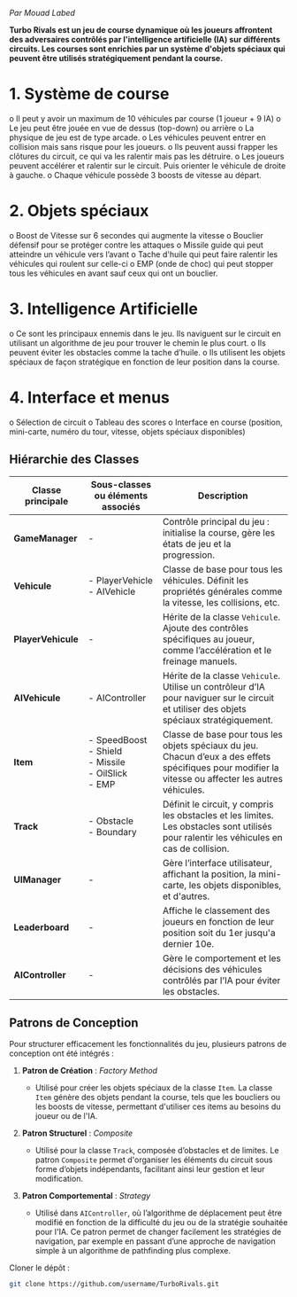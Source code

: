 *Par Mouad Labed*

**Turbo Rivals est un jeu de course dynamique où les joueurs affrontent des adversaires contrôlés par l'intelligence artificielle (IA) sur différents circuits. Les courses sont enrichies par un système d'objets spéciaux qui peuvent être utilisés stratégiquement pendant la course.**

# 1.	Système de course 
o	Il peut y avoir un maximum de 10 véhicules par course (1 joueur + 9 IA)
o	Le jeu peut être jouée en vue de dessus (top-down) ou arrière
o	La physique de jeu est de type arcade. 
o	Les véhicules peuvent entrer en collision mais sans risque pour les joueurs. 
o	Ils peuvent aussi frapper les clôtures du circuit, ce qui va les ralentir mais pas les détruire. 
o	Les joueurs peuvent accélérer et ralentir sur le circuit. Puis orienter le véhicule de droite à gauche. 
o	Chaque véhicule possède 3 boosts de vitesse au départ. 

# 2.	Objets spéciaux 
o	Boost de Vitesse sur 6 secondes qui augmente la vitesse
o	Bouclier défensif pour se protéger contre les attaques
o	Missile guide qui peut atteindre un véhicule vers l’avant
o	Tache d'huile qui peut faire ralentir les véhicules qui roulent sur celle-ci
o	EMP (onde de choc) qui peut stopper tous les véhicules en avant sauf ceux qui ont un bouclier. 

# 3.	Intelligence Artificielle 
o	Ce sont les principaux ennemis dans le jeu. Ils naviguent sur le circuit en utilisant un algorithme de jeu pour trouver le chemin le plus court. 
o	Ils peuvent éviter les obstacles comme la tache d’huile. 
o	Ils utilisent les objets spéciaux de façon stratégique en fonction de leur position dans la course.

# 4.	Interface et menus 
o	Sélection de circuit
o	Tableau des scores
o	Interface en course (position, mini-carte, numéro du tour, vitesse, objets spéciaux disponibles)


## Hiérarchie des Classes

| Classe principale | Sous-classes ou éléments associés               | Description |
|-------------------|-------------------------------------------------|-------------|
| **GameManager**   | -                                               | Contrôle principal du jeu : initialise la course, gère les états de jeu et la progression. |
| **Vehicule**      | - PlayerVehicle<br>- AIVehicle                  | Classe de base pour tous les véhicules. Définit les propriétés générales comme la vitesse, les collisions, etc. |
| **PlayerVehicule**| -                                               | Hérite de la classe `Vehicule`. Ajoute des contrôles spécifiques au joueur, comme l’accélération et le freinage manuels. |
| **AIVehicule**    | - AIController                                  | Hérite de la classe `Vehicule`. Utilise un contrôleur d’IA pour naviguer sur le circuit et utiliser des objets spéciaux stratégiquement. |
| **Item**          | - SpeedBoost<br>- Shield<br>- Missile<br>- OilSlick<br>- EMP | Classe de base pour tous les objets spéciaux du jeu. Chacun d’eux a des effets spécifiques pour modifier la vitesse ou affecter les autres véhicules. |
| **Track**         | - Obstacle<br>- Boundary                        | Définit le circuit, y compris les obstacles et les limites. Les obstacles sont utilisés pour ralentir les véhicules en cas de collision. |
| **UIManager**     | -                                               | Gère l’interface utilisateur, affichant la position, la mini-carte, les objets disponibles, et d'autres. |
| **Leaderboard**   | -                                               | Affiche le classement des joueurs en fonction de leur position soit du 1er jusqu'a dernier 10e. |
| **AIController**  | -                                               | Gère le comportement et les décisions des véhicules contrôlés par l’IA pour éviter les obstacles. |


## Patrons de Conception

Pour structurer efficacement les fonctionnalités du jeu, plusieurs patrons de conception ont été intégrés :

1. **Patron de Création** : *Factory Method*
   - Utilisé pour créer les objets spéciaux de la classe `Item`. La classe `Item` génère des objets pendant la course, tels que les boucliers ou les boosts de vitesse, permettant d'utiliser ces items au besoins du joueur ou de l'IA.
   
2. **Patron Structurel** : *Composite*
   - Utilisé pour la classe `Track`, composée d’obstacles et de limites. Le patron `Composite` permet d'organiser les éléments du circuit sous forme d’objets indépendants, facilitant ainsi leur gestion et leur modification.

3. **Patron Comportemental** : *Strategy*
   - Utilisé dans `AIController`, où l’algorithme de déplacement peut être modifié en fonction de la difficulté du jeu ou de la stratégie souhaitée pour l'IA. Ce patron permet de changer facilement les stratégies de navigation, par exemple en passant d’une approche de navigation simple à un algorithme de pathfinding plus complexe.
  

Cloner le dépôt :
```bash
git clone https://github.com/username/TurboRivals.git

